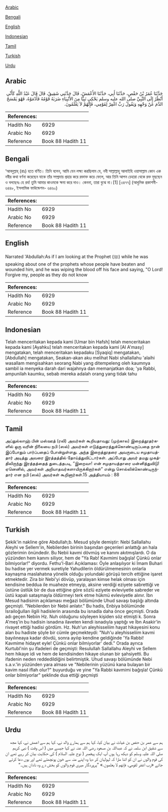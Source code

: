 [Arabic](#arabic)

[Bengali](#bengali)

[English](#english)

[Indonesian](#indonesian)

[Tamil](#tamil)

[Turkish](#turkish)

[Urdu](#urdu)

## Arabic


<div dir="rtl" lang="ar" style={{fontSize:'larger',backgroundColor:'#f8f9fa',padding:20}}>
حَدَّثَنَا عُمَرُ بْنُ حَفْصٍ، حَدَّثَنَا أَبِي، حَدَّثَنَا الأَعْمَشُ، قَالَ حَدَّثَنِي شَقِيقٌ، قَالَ قَالَ عَبْدُ اللَّهِ كَأَنِّي أَنْظُرُ إِلَى النَّبِيِّ صلى الله عليه وسلم يَحْكِي نَبِيًّا مِنَ الأَنْبِيَاءِ ضَرَبَهُ قَوْمُهُ فَأَدْمَوْهُ، فَهْوَ يَمْسَحُ الدَّمَ عَنْ وَجْهِهِ وَيَقُولُ رَبِّ اغْفِرْ لِقَوْمِي، فَإِنَّهُمْ لاَ يَعْلَمُونَ‏.‏
</div>
<div style={{backgroundColor:'#f8f9fa',padding:20, marginBottom: 10}}><table> <thead> <tr> <th>References:</th> <th></th> </tr> </thead> <tbody><tr><td>Hadith No</td><td>6929</td></tr><tr><td>Arabic No</td><td>6929</td></tr><tr><td>Reference</td><td>Book 88 Hadith 11</td></tr></tbody></table></div>

## Bengali


<div dir="ltr" lang="bn" style={{fontSize:'larger',backgroundColor:'#f8f9fa',padding:20}}>
‘আবদুল্লাহ্ (রাঃ) হতে বর্ণিত। তিনি বলেন, আমি যেন লক্ষ্য করছিলাম যে, নবী সাল্লাল্লাহু আলাইহি ওয়াসাল্লাম কোন এক নবীর কথা বর্ণনা করেছেন যাকে তাঁর সম্প্রদায় প্রহার করে রক্তাক্ত করে ফেলে, আর তিনি আপন চেহারা থেকে রক্ত মুছছেন ও বলছেনঃ হে রব! তুমি আমার কাওমকে ক্ষমা করে দাও। কেননা, তারা বুঝে না।[1] [৩৪৭৭] (আধুনিক প্রকাশনী- ৬৪৪৮, ইসলামিক ফাউন্ডেশন- ৬৪৬০)
</div>
<div style={{backgroundColor:'#f8f9fa',padding:20, marginBottom: 10}}><table> <thead> <tr> <th>References:</th> <th></th> </tr> </thead> <tbody><tr><td>Hadith No</td><td>6929</td></tr><tr><td>Arabic No</td><td>6929</td></tr><tr><td>Reference</td><td>Book 88 Hadith 11</td></tr></tbody></table></div>

## English


<div dir="ltr" lang="en" style={{fontSize:'larger',backgroundColor:'#f8f9fa',padding:20}}>
Narrated 'Abdullah:As if I am looking at the Prophet (ﷺ) while he was speaking about one of the prophets whose people have beaten and wounded him, and he was wiping the blood off his face and saying, "O Lord! Forgive my, people as they do not know
</div>
<div style={{backgroundColor:'#f8f9fa',padding:20, marginBottom: 10}}><table> <thead> <tr> <th>References:</th> <th></th> </tr> </thead> <tbody><tr><td>Hadith No</td><td>6929</td></tr><tr><td>Arabic No</td><td>6929</td></tr><tr><td>Reference</td><td>Book 88 Hadith 11</td></tr></tbody></table></div>

## Indonesian


<div dir="ltr" lang="id" style={{fontSize:'larger',backgroundColor:'#f8f9fa',padding:20}}>
Telah menceritakan kepada kami [Umar bin Hafsh] telah menceritakan kepada kami [Ayahku] telah menceritakan kepada kami [Al A'masy] mengatakan, telah menceritakan kepadaku [Syaqiq] mengatakan, [Abdullah] mengatakan, Seakan-akan aku melihat Nabi shallallahu 'alaihi wasallam mengisahkan seorang Nabi yang ditempeleng oleh kaumnya sambil ia menyeka darah dari wajahnya dan memanjatkan doa; 'ya Rabbi, ampunilah kaumku, sebab mereka adalah orang yang tidak tahu
</div>
<div style={{backgroundColor:'#f8f9fa',padding:20, marginBottom: 10}}><table> <thead> <tr> <th>References:</th> <th></th> </tr> </thead> <tbody><tr><td>Hadith No</td><td>6929</td></tr><tr><td>Arabic No</td><td>6929</td></tr><tr><td>Reference</td><td>Book 88 Hadith 11</td></tr></tbody></table></div>

## Tamil


<div dir="ltr" lang="ta" style={{fontSize:'larger',backgroundColor:'#f8f9fa',padding:20}}>
அப்துல்லாஹ் பின் மஸ்ஊத் (ரலி) அவர்கள் கூறியதாவது: (முற்கால) இறைத்தூதர்களில் ஒரு வரின் நிலையை நபி (ஸல்) அவர்கள் எடுத்துரைத்துக்கொண்டிருப்பதை நான் இப்போதும் பார்ப்பதைப் போன்றுள்ளது. அந்த இறைத்தூதரை அவருடைய சமுதாயத்தார் அடித்து அவரை இரத்தத்தில் தோய்த்துவிட்டார்கள். அப்போது அவர் தமது முகத்திலிருந்து இரத்தத்தைத் துடைத்தபடி, “இறைவா! என் சமுதாயத்தாரை மன்னித்துவிடு! ஏனெனில், அவர்கள் அறியாதவர்களாயிருக்கிறார்கள்” என்று சொல்லிக்கொண்டிருந்தார் என நபி (ஸல்) அவர்கள் கூறினார்கள்.15 அத்தியாயம் : 88
</div>
<div style={{backgroundColor:'#f8f9fa',padding:20, marginBottom: 10}}><table> <thead> <tr> <th>References:</th> <th></th> </tr> </thead> <tbody><tr><td>Hadith No</td><td>6929</td></tr><tr><td>Arabic No</td><td>6929</td></tr><tr><td>Reference</td><td>Book 88 Hadith 11</td></tr></tbody></table></div>

## Turkish


<div dir="ltr" lang="tr" style={{fontSize:'larger',backgroundColor:'#f8f9fa',padding:20}}>
Şekik'in nakline göre Abdullah;b. Mesud şöyle demiştir: Nebi Sallallahu Aleyhi ve Sellem'in, Nebilerden birinin başından geçenleri anlattığı an hala gözlerimin önündedir. Bu Nebii kavmi dövmüş ve kanını akıtmışlardı. O da yüzünden hem kanını siliyor, hem de "Ya Rab! Kavmimi bağışla! Çünkü onlar bilmiyorlar!" diyordu. Fethu'l-Bari Açıklaması: Öyle anlaşılıyor ki İmam Buhari bu hadise yer vermek suretiyle Yahudilerin öldürülmemesinin onlarla kaynaşma maslahatına yönelik olduğu yolundaki görüşü tercih ettiğine işaret etmektedir. Zira bir Nebi'yi dövüp, yaralayan kimse helak olması için kendisine beddua ile muaheze etmeyip, aksine verdiği eziyete sabrettiği ve üstüne üstlük bir de dua ettiğine göre sözlü eziyete evleviyetle sabreder ve üstü kapalı sataşmayla öldürmeyi terk etme hükmü evleviyetle alınır. İbn Mesud hadisinin açıklaması meğazi bölümünde Uhud savaşı başlığı altında geçmişti. "Nebilerden bir Nebii anlatır." Bu hadis, Enbiya bölümünde İsrailoğulları ilgili hadislerin arasında bu isnadla daha önce geçmişti. Orada adı geçen Nebiin Hz. Nuh olduğunu söyleyen kişiden söz etmişti k. Sonra A'meş'in bu hadisin isnadına ilaveten kendi isnadıyla yaptığı ve İbn Asakir'in rivayet ettiği hadisi gördüm. Hz. Nuh'un aleyhisseliim hayat hikayesini konu alan bu hadiste şöyle bir cümle geçmekteydi: "Nuh'u aleyhisseliim kavmi bayılıneaya kadar dövdü, sonra ayılıp kendine geldiğinde 'Ya Rabbi! Kavmime hidayet eyle! Çünkü onlar bilmiyorlar' dedi." Orada ayrıca Kurtubl'nin şu ifadeleri de geçmişti: Resulullah Sallallahu Aleyhi ve Sellem hem hikaye idi ve hem de kendisinden hikaye olunan bir şahsiyetti. Bu ifadenin neden reddedildiğini belirtmiştik. Uhud savaşı bölümünde Nebi s.a.v.'in yüzünden yara alması ve "Nebilerinin yüzünü kana bulayan bir kavim nasıl iflah olur?" buyurduğu ve yine "Ya Rabbi kavmimi bağışla! Çünkü onlar bilmiyorlar" şeklinde dua ettiği geçmişti
</div>
<div style={{backgroundColor:'#f8f9fa',padding:20, marginBottom: 10}}><table> <thead> <tr> <th>References:</th> <th></th> </tr> </thead> <tbody><tr><td>Hadith No</td><td>6929</td></tr><tr><td>Arabic No</td><td>6929</td></tr><tr><td>Reference</td><td>Book 88 Hadith 11</td></tr></tbody></table></div>

## Urdu


<div dir="rtl" lang="ur" style={{fontSize:'larger',backgroundColor:'#f8f9fa',padding:20}}>
ہم سے عمر بن حفص بن غیاث نے بیان کیا، کہا ہم سے ہمارے والد نے، کہا ہم سے اعمش نے، کہا مجھ سے شقیق ابن سلمہ نے کہ عبداللہ بن مسعود رضی اللہ عنہ نے کہا جیسے میں ( اس وقت ) نبی کریم صلی اللہ علیہ وسلم کو دیکھ رہا ہوں آپ ایک پیغمبر ( نوح علیہ السلام ) کی حکایت بیان کر رہے تھے ان کی قوم والوں نے ان کو اتنا مارا کہ لہولہان کر دیا وہ اپنے منہ سے خون پونچھتے تھے اور یوں دعا کرتے جاتے «رب اغفر لقومي،‏‏‏‏ فإنهم لا يعلمون‏.‏» ”پروردگار میری قوم والوں کو بخش دے وہ نادان ہیں۔“
</div>
<div style={{backgroundColor:'#f8f9fa',padding:20, marginBottom: 10}}><table> <thead> <tr> <th>References:</th> <th></th> </tr> </thead> <tbody><tr><td>Hadith No</td><td>6929</td></tr><tr><td>Arabic No</td><td>6929</td></tr><tr><td>Reference</td><td>Book 88 Hadith 11</td></tr></tbody></table></div>